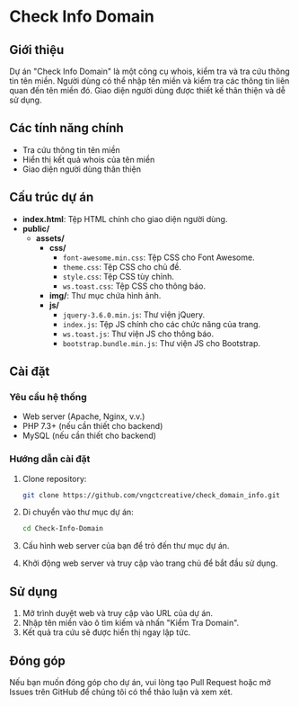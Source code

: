 # Check Info Domain

## Giới thiệu
Dự án "Check Info Domain" là một công cụ whois, kiểm tra và tra cứu thông tin tên miền. Người dùng có thể nhập tên miền và kiểm tra các thông tin liên quan đến tên miền đó. Giao diện người dùng được thiết kế thân thiện và dễ sử dụng.

## Các tính năng chính
- Tra cứu thông tin tên miền
- Hiển thị kết quả whois của tên miền
- Giao diện người dùng thân thiện

## Cấu trúc dự án
- **index.html**: Tệp HTML chính cho giao diện người dùng.
- **public/**
  - **assets/**
    - **css/**
      - `font-awesome.min.css`: Tệp CSS cho Font Awesome.
      - `theme.css`: Tệp CSS cho chủ đề.
      - `style.css`: Tệp CSS tùy chỉnh.
      - `ws.toast.css`: Tệp CSS cho thông báo.
    - **img/**: Thư mục chứa hình ảnh.
    - **js/**
      - `jquery-3.6.0.min.js`: Thư viện jQuery.
      - `index.js`: Tệp JS chính cho các chức năng của trang.
      - `ws.toast.js`: Thư viện JS cho thông báo.
      - `bootstrap.bundle.min.js`: Thư viện JS cho Bootstrap.

## Cài đặt
### Yêu cầu hệ thống
- Web server (Apache, Nginx, v.v.)
- PHP 7.3+ (nếu cần thiết cho backend)
- MySQL (nếu cần thiết cho backend)

### Hướng dẫn cài đặt
1. Clone repository:
    ```bash
    git clone https://github.com/vngctcreative/check_domain_info.git
    ```
2. Di chuyển vào thư mục dự án:
    ```bash
    cd Check-Info-Domain
    ```
3. Cấu hình web server của bạn để trỏ đến thư mục dự án.

4. Khởi động web server và truy cập vào trang chủ để bắt đầu sử dụng.

## Sử dụng
1. Mở trình duyệt web và truy cập vào URL của dự án.
2. Nhập tên miền vào ô tìm kiếm và nhấn "Kiểm Tra Domain".
3. Kết quả tra cứu sẽ được hiển thị ngay lập tức.

## Đóng góp
Nếu bạn muốn đóng góp cho dự án, vui lòng tạo Pull Request hoặc mở Issues trên GitHub để chúng tôi có thể thảo luận và xem xét.
